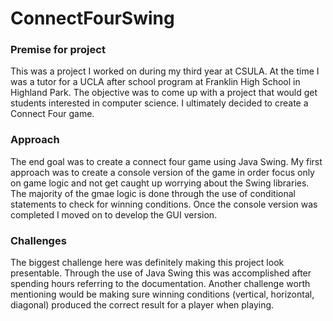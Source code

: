 # ConnectFourSwing

### Premise for project

This was a project I worked on during my third year at CSULA. At the time I was
a tutor for a UCLA after school program at Franklin High School in 
Highland Park. The objective was to come up with a project that would get students
interested in computer science. I ultimately decided to create a Connect 
Four game.

### Approach

The end goal was to create a connect four game using Java Swing. My first
approach was to create a console version of the game in order focus only 
on game logic and not get caught up worrying about the Swing libraries. 
The majority of the gmae logic is done through the use of conditional 
statements to check for winning conditions. 
Once the console version was completed I moved on to develop the GUI
version. 

### Challenges

The biggest challenge here was definitely making this project look 
presentable. Through the use of Java Swing this was accomplished after 
spending hours referring to the documentation. Another challenge worth 
mentioning would be making sure winning conditions (vertical, horizontal,
 diagonal) produced the correct result for a player when playing.

